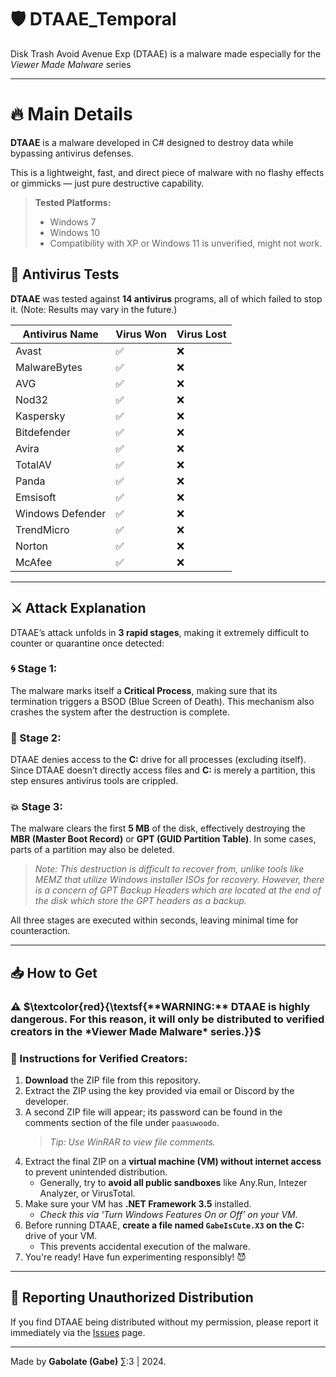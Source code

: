 # 🛡️ DTAAE_Temporal
Disk Trash Avoid Avenue Exp (DTAAE) is a malware made especially for the *Viewer Made Malware* series

---
# 🔥 Main Details
**DTAAE** is a malware developed in C# designed to destroy data while bypassing antivirus defenses.

This is a lightweight, fast, and direct piece of malware with no flashy effects or gimmicks — just pure destructive capability.

> **Tested Platforms:**
> * Windows 7
> *  Windows 10
> *  Compatibility with XP or Windows 11 is unverified, might not work.

## 🧪 Antivirus Tests
**DTAAE** was tested against **14 antivirus** programs, all of which failed to stop it. (Note: Results may vary in the future.)

| **Antivirus Name** | **Virus Won** | **Virus Lost** |  
|---------------------|---------------|----------------|  
| Avast              | ✅            | ❌             |  
| MalwareBytes       | ✅            | ❌             |  
| AVG                | ✅            | ❌             |  
| Nod32              | ✅            | ❌             |  
| Kaspersky          | ✅            | ❌             |  
| Bitdefender        | ✅            | ❌             |  
| Avira              | ✅            | ❌             |  
| TotalAV            | ✅            | ❌             |  
| Panda              | ✅            | ❌             |  
| Emsisoft           | ✅            | ❌             |  
| Windows Defender   | ✅            | ❌             |  
| TrendMicro         | ✅            | ❌             |  
| Norton             | ✅            | ❌             |  
| McAfee             | ✅            | ❌             |  

---

## ⚔️ Attack Explanation  
DTAAE’s attack unfolds in **3 rapid stages**, making it extremely difficult to counter or quarantine once detected:  

### 🌀 Stage 1:  
The malware marks itself a **Critical Process**, making sure that its termination triggers a BSOD (Blue Screen of Death). This mechanism also crashes the system after the destruction is complete.  

### 🚫 Stage 2:  
DTAAE denies access to the **C:** drive for all processes (excluding itself). Since DTAAE doesn’t directly access files and **C:** is merely a partition, this step ensures antivirus tools are crippled.  

### 💥 Stage 3:  
The malware clears the first **5 MB** of the disk, effectively destroying the **MBR (Master Boot Record)** or **GPT (GUID Partition Table)**. In some cases, parts of a partition may also be deleted.
> *Note: This destruction is difficult to recover from, unlike tools like MEMZ that utilize Windows installer ISOs for recovery.*
> *However, there is a concern of GPT Backup Headers which are located at the end of the disk which store the GPT headers as a backup.*

All three stages are executed within seconds, leaving minimal time for counteraction.

---

## 📥 How to Get  

### ⚠️ $\textcolor{red}{\textsf{**WARNING:** DTAAE is highly dangerous. For this reason, it will only be distributed to verified creators in the *Viewer Made Malware* series.}}$

### 📜 Instructions for Verified Creators:  

1. **Download** the ZIP file from this repository.  
2. Extract the ZIP using the key provided via email or Discord by the developer.  
3. A second ZIP file will appear; its password can be found in the comments section of the file under `paasuwoodo`.  
   > *Tip: Use WinRAR to view file comments.*  
4. Extract the final ZIP on a **virtual machine (VM) without internet access** to prevent unintended distribution.  
   - Generally, try to **avoid all public sandboxes** like Any.Run, Intezer Analyzer, or VirusTotal.  
5. Make sure your VM has **.NET Framework 3.5** installed.  
   - *Check this via ‘Turn Windows Features On or Off’ on your VM.*  
6. Before running DTAAE, **create a file named `GabeIsCute.X3` on the C:** drive of your VM.  
   - This prevents accidental execution of the malware.  
7. You're ready! Have fun experimenting responsibly! 😈  

---

## 🚨 Reporting Unauthorized Distribution  
If you find DTAAE being distributed without my permission, please report it immediately via the [Issues](https://github.com/Gabolate/DTAAE_Temporal/issues) page.  

---

Made by **Gabolate (Gabe)** ∑:3 | 2024.
